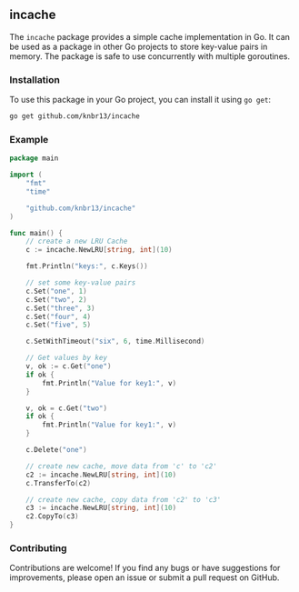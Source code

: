 ## incache

The `incache` package provides a simple cache implementation in Go. It can be used as a package in other Go projects to store key-value pairs in memory. The package is safe to use concurrently with multiple goroutines.

### Installation

To use this package in your Go project, you can install it using `go get`:

```bash
go get github.com/knbr13/incache
```

### Example

```go
package main

import (
	"fmt"
	"time"

	"github.com/knbr13/incache"
)

func main() {
	// create a new LRU Cache
	c := incache.NewLRU[string, int](10)

	fmt.Println("keys:", c.Keys())

	// set some key-value pairs
	c.Set("one", 1)
	c.Set("two", 2)
	c.Set("three", 3)
	c.Set("four", 4)
	c.Set("five", 5)

	c.SetWithTimeout("six", 6, time.Millisecond)

	// Get values by key
	v, ok := c.Get("one")
	if ok {
		fmt.Println("Value for key1:", v)
	}

	v, ok = c.Get("two")
	if ok {
		fmt.Println("Value for key1:", v)
	}

	c.Delete("one")

	// create new cache, move data from 'c' to 'c2'
	c2 := incache.NewLRU[string, int](10)
	c.TransferTo(c2)

	// create new cache, copy data from 'c2' to 'c3'
	c3 := incache.NewLRU[string, int](10)
	c2.CopyTo(c3)
}
```

### Contributing

Contributions are welcome! 
If you find any bugs or have suggestions for improvements, please open an issue or submit a pull request on GitHub.